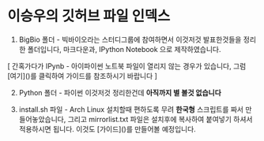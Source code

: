 # 이승우의 깃허브 파일 인덱스

1. BigBio 폴더 - 빅바이오라는 스터디그룹에 참여하면서 이것저것 발표한것들을 정리한 폴더입니다, 마크다운과, IPython Notebook 으로 제작하였습니다.

[ 간혹가다가 IPynb - 아이파이썬 노트북 파일이 열리지 않는 경우가 있습니다, 그럼 [여기](<script>alert('Wait For Update!\nSorry!')</script>)를 클릭하여 가이드를 참조하시기 바랍니다 ]

2. Python 폴더 - 파이썬 이것저것 정리한건데 **아직까지 별 볼것 없습니다** 

3. install.sh 파일 - Arch Linux 설치할때 편하도록 무려 **한국형** 스크립트를 짜서 만들어놓았습니다, 그리고 mirrorlist.txt 파일은 설치후에 복사하여 붙여넣기 하셔서 적용하시면 됩니다. 이것도 [가이드](<script>alert('Wait For Update!\nSorry!')</script>)를 만들어볼 예정입니다.

